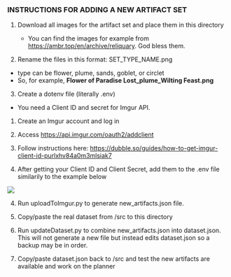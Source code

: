 ### INSTRUCTIONS FOR ADDING A NEW ARTIFACT SET
1. Download all images for the artifact set and place them in this directory
    - You can find the images for example from https://ambr.top/en/archive/reliquary. God bless them.

2. Rename the files in this format: SET_TYPE_NAME.png
  - type can be flower, plume, sands, goblet, or circlet
  - So, for example, **Flower of Paradise Lost_plume_Wilting Feast.png**

3. Create a dotenv file (literally .env)
  - You need a Client ID and secret for Imgur API.
  
  1. Create an Imgur account and log in
  
  2. Access https://api.imgur.com/oauth2/addclient
  
  3. Follow instructions here: https://dubble.so/guides/how-to-get-imgur-client-id-purlxhv84a0m3mlsiak7
  
  4. After getting your Client ID and Client Secret, add them to the .env file similarily to the example below

  ![](https://i.imgur.com/8R9vJTk.png)

4. Run uploadToImgur.py to generate new_artifacts.json file.

5. Copy/paste the real dataset from /src to this directory

6. Run updateDataset.py to combine new_artifacts.json into dataset.json.
  This will not generate a new file but instead edits dataset.json so a backup may be in order.

7. Copy/paste dataset.json back to /src and test the new artifacts are available and work on the planner
